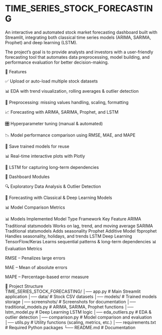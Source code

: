 # TIME_SERIES_STOCK_FORECASTING

An interactive and automated stock market forecasting dashboard built with Streamlit, integrating both classical time series models (ARIMA, SARIMA, Prophet) and deep learning (LSTM).

The project’s goal is to provide analysts and investors with a user-friendly forecasting tool that automates data preprocessing, model building, and performance evaluation for better decision-making.

🚀 Features

✅ Upload or auto-load multiple stock datasets

📊 EDA with trend visualization, rolling averages & outlier detection

🧹 Preprocessing: missing values handling, scaling, formatting

📈 Forecasting with ARIMA, SARIMA, Prophet, and LSTM

🎛️ Hyperparameter tuning (manual & automated)

📉 Model performance comparison using RMSE, MAE, and MAPE

💾 Save trained models for reuse

📊 Real-time interactive plots with Plotly

🧠 LSTM for capturing long-term dependencies

🧭 Dashboard Modules

🔍 Exploratory Data Analysis & Outlier Detection

🤖 Forecasting with Classical & Deep Learning Models

📊 Model Comparison Metrics

📊 Models Implemented
Model	Type	Framework	Key Feature
ARIMA	Traditional	statsmodels	Works on lag, trend, and moving average
SARIMA	Traditional	statsmodels	Adds seasonality
Prophet	Additive Model	fbprophet	Handles seasonality, holidays, and trends
LSTM	Deep Learning	TensorFlow/Keras	Learns sequential patterns & long-term dependencies
📊 Evaluation Metrics

RMSE – Penalizes large errors

MAE – Mean of absolute errors

MAPE – Percentage-based error measure

📁 Project Structure
<br>
TIME_SERIES_STOCK_FORECASTING/
│── app.py                # Main Streamlit application
│── data/                 # Stock CSV datasets
│── models/               # Trained models storage
│── screenshots/          # Screenshots for documentation
│── traditional_models.py # ARIMA, SARIMA, Prophet functions
│── lstm_model.py         # Deep Learning LSTM logic
│── eda_outliers.py       # EDA & outlier detection
│── comparison.py         # Model comparison and evaluation
│── utils.py              # Utility functions (scaling, metrics, etc.)
│── requirements.txt      # Required Python packages
└── README.md             # Documentation
